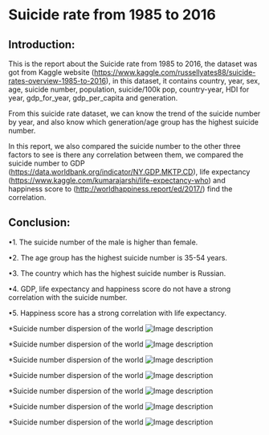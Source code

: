 # Suicide rate from 1985 to 2016

## Introduction: 

This is the report about the Suicide rate from 1985 to 2016, the dataset was got from Kaggle website (https://www.kaggle.com/russellyates88/suicide-rates-overview-1985-to-2016), in this dataset, it contains country, year, sex, age, suicide number, population, suicide/100k pop, country-year, HDI for year, gdp_for_year, gdp_per_capita and generation.

From this suicide rate dataset, we can know the trend of the suicide number by year, and also know which generation/age group has the highest suicide number.

In this report, we also compared the suicide number to the other three factors to see is there any correlation between them, we compared the suicide number to GDP (https://data.worldbank.org/indicator/NY.GDP.MKTP.CD), life expectancy (https://www.kaggle.com/kumarajarshi/life-expectancy-who) and happiness score to (http://worldhappiness.report/ed/2017/) find the correlation.

## Conclusion:

•1. The suicide number of the male is higher than female.

•2. The age group has the highest suicide number is 35-54 years.

•3. The country which has the highest suicide number is Russian.

•4. GDP, life expectancy and happiness score do not have a strong correlation with the suicide number.

•5. Happiness score has a strong correlation with life expectancy.

*Suicide number dispersion of the world
![Image description](su1)

*Suicide number dispersion of the world
![Image description](su2)

*Suicide number dispersion of the world
![Image description](su3)

*Suicide number dispersion of the world
![Image description](su4)

*Suicide number dispersion of the world
![Image description](su5)

*Suicide number dispersion of the world
![Image description](su6)

*Suicide number dispersion of the world
![Image description](su7)
